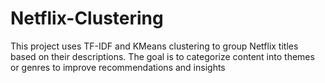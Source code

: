 # Netflix-Clustering
This project uses TF-IDF and KMeans clustering to group Netflix titles based on their descriptions. The goal is to categorize content into themes or genres to improve recommendations and insights
